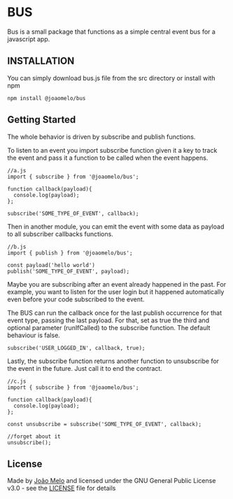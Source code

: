 # BUS

Bus is a small package that functions as a simple central event bus for a javascript app.

## INSTALLATION

You can simply download bus.js file from the src directory or install with npm

    npm install @joaomelo/bus

## Getting Started

The whole behavior is driven by subscribe and publish functions.

To listen to an event you import subscribe function given it a key to track the event and pass it a function to be called when the event happens.

    //a.js
    import { subscribe } from '@joaomelo/bus';

    function callback(payload){
      console.log(payload);
    };

    subscribe('SOME_TYPE_OF_EVENT', callback);

Then in another module, you can emit the event with some data as payload to all subscriber callbacks functions.

    //b.js
    import { publish } from '@joaomelo/bus';

    const payload('hello world')
    publish('SOME_TYPE_OF_EVENT', payload);

Maybe you are subscribing after an event already happened in the past. For example, you want to listen for the user login but it happened automatically even before your code subscribed to the event.

The BUS can run the callback once for the last publish occurrence for that event type, passing the last payload. For that, set as true the third and optional parameter (runIfCalled) to the subscribe function. The default behaviour is false.

    subscribe('USER_LOGGED_IN', callback, true);

Lastly, the subscribe function returns another function to unsubscribe for the event in the future. Just call it to end the contract.

    //c.js
    import { subscribe } from '@joaomelo/bus';

    function callback(payload){
      console.log(payload);
    };

    const unsubscribe = subscribe('SOME_TYPE_OF_EVENT', callback);

    //forget about it
    unsubscribe();

## License

Made by [João Melo](https://www.linkedin.com/in/joaomelo81/?locale=en_US) and licensed under the GNU General Public License v3.0 - see the [LICENSE](LICENSE) file for details